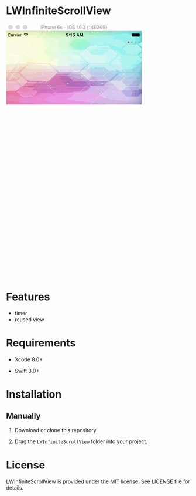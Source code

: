 # LWInfiniteScrollView

![图片](https://github.com/magic3584/LWInfiniteScrollView/raw/master/screenshot.gif)

# Features
* timer
* reused view

# Requirements
* Xcode 8.0+

* Swift 3.0+

# Installation

## Manually
1. Download or clone this repository.

2. Drag the ``LWInfiniteScrollView`` folder into your project.


# License
LWInfiniteScrollView is provided under the MIT license. See LICENSE file for details.

